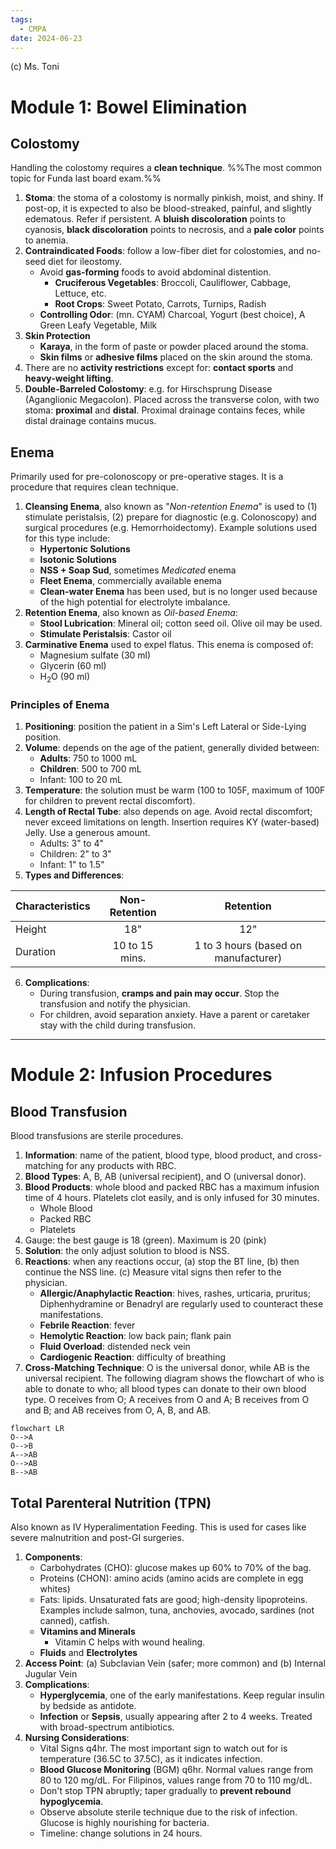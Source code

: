 ```yaml
---
tags:
  - CMPA
date: 2024-06-23
---
```

(c) Ms. Toni
# Module 1: Bowel Elimination
## Colostomy
Handling the colostomy requires a **clean technique**.
%%The most common topic for Funda last board exam.%%
1. **Stoma**: the stoma of a colostomy is normally pinkish, moist, and shiny. If post-op, it is expected to also be blood-streaked, painful, and slightly edematous. Refer if persistent. A **bluish discoloration** points to cyanosis, **black discoloration** points to necrosis, and a **pale color** points to anemia.
2. **Contraindicated Foods**: follow a low-fiber diet for colostomies, and no-seed diet for ileostomy.
	- Avoid **gas-forming** foods to avoid abdominal distention.
		- **Cruciferous Vegetables**: Broccoli, Cauliflower, Cabbage, Lettuce, etc.
		- **Root Crops**: Sweet Potato, Carrots, Turnips, Radish
	- **Controlling Odor**: (mn. CYAM) Charcoal, Yogurt (best choice), A Green Leafy Vegetable, Milk
3. **Skin Protection**
	- **Karaya**, in the form of paste or powder placed around the stoma.
	- **Skin films** or **adhesive films** placed on the skin around the stoma.
4. There are no **activity restrictions** except for: **contact sports** and **heavy-weight lifting**.
5. **Double-Barreled Colostomy**: e.g. for Hirschsprung Disease (Aganglionic Megacolon). Placed across the transverse colon, with two stoma: **proximal** and **distal**. Proximal drainage contains feces, while distal drainage contains mucus.
## Enema
Primarily used for pre-colonoscopy or pre-operative stages. It is a procedure that requires clean technique.
1. **Cleansing Enema**, also known as "*Non-retention Enema*" is used to (1) stimulate peristalsis, (2) prepare for diagnostic (e.g. Colonoscopy) and surgical procedures (e.g. Hemorrhoidectomy). Example solutions used for this type include:
	- **Hypertonic Solutions**
	- **Isotonic Solutions**
	- **NSS + Soap Sud**, sometimes *Medicated* enema
	- **Fleet Enema**, commercially available enema
	- **Clean-water Enema** has been used, but is no longer used because of the high potential for electrolyte imbalance.
2. **Retention Enema**, also known as *Oil-based Enema*:
	- **Stool Lubrication**: Mineral oil; cotton seed oil. Olive oil may be used.
	- **Stimulate Peristalsis**: Castor oil
3. **Carminative Enema** used to expel flatus. This enema is composed of:
	- Magnesium sulfate (30 ml)
	- Glycerin (60 ml)
	- H<sub>2</sub>O (90 ml)
### Principles of Enema
1. **Positioning**: position the patient in a Sim's Left Lateral or Side-Lying position.
2. **Volume**: depends on the age of the patient, generally divided between:
	- **Adults**: 750 to 1000 mL
	- **Children**: 500 to 700 mL
	- Infant: 100 to 20 mL
3. **Temperature**: the solution must be warm (100 to 105F, maximum of 100F for children to prevent rectal discomfort).
4. **Length of Rectal Tube**: also depends on age. Avoid rectal discomfort; never exceed limitations on length. Insertion requires KY (water-based) Jelly. Use a generous amount.
	- Adults: 3" to 4"
	- Children: 2" to 3"
	- Infant: 1" to 1.5"
5. **Types and Differences**:

| Characteristics | Non-Retention  |              Retention               |
| --------------- | :------------: | :----------------------------------: |
| Height          |      18"       |                 12"                  |
| Duration        | 10 to 15 mins. | 1 to 3 hours (based on manufacturer) |
6. **Complications**:
	- During transfusion, **cramps and pain may occur**. Stop the transfusion and notify the physician.
	- For children, avoid separation anxiety. Have a parent or caretaker stay with the child during transfusion.
___
# Module 2: Infusion Procedures
## Blood Transfusion
Blood transfusions are sterile procedures.
1. **Information**: name of the patient, blood type, blood product, and cross-matching for any products with RBC.
2. **Blood Types**: A, B, AB (universal recipient), and O (universal donor).
3. **Blood Products**: whole blood and packed RBC has a maximum infusion time of 4 hours. Platelets clot easily, and is only infused for 30 minutes.
	- Whole Blood
	- Packed RBC
	- Platelets
4. Gauge: the best gauge is 18 (green). Maximum is 20 (pink)
5. **Solution**: the only adjust solution to blood is NSS.
6. **Reactions**: when any reactions occur, (a) stop the BT line, (b) then continue the NSS line. (c) Measure vital signs then refer to the physician.
	- **Allergic/Anaphylactic Reaction**: hives, rashes, urticaria, pruritus; Diphenhydramine or Benadryl are regularly used to counteract these manifestations.
	- **Febrile Reaction**: fever
	- **Hemolytic Reaction**: low back pain; flank pain
	- **Fluid Overload**: distended neck vein
	- **Cardiogenic Reaction**: difficulty of breathing
7. **Cross-Matching Technique**: O is the universal donor, while AB is the universal recipient. The following diagram shows the flowchart of who is able to donate to who; all blood types can donate to their own blood type. O receives from O; A receives from O and A; B receives from O and B; and AB receives from O, A, B, and AB.
```mermaid
flowchart LR
O-->A
O-->B
A-->AB
O-->AB
B-->AB
```
## Total Parenteral Nutrition (TPN)
Also known as IV Hyperalimentation Feeding. This is used for cases like severe malnutrition and post-GI surgeries.
1. **Components**:
	- Carbohydrates (CHO): glucose makes up 60% to 70% of the bag.
	- Proteins (CHON): amino acids (amino acids are complete in egg whites)
	- Fats: lipids. Unsaturated fats are good; high-density lipoproteins. Examples include salmon, tuna, anchovies, avocado, sardines (not canned), catfish.
	- **Vitamins and Minerals**
		- Vitamin C helps with wound healing.
	- **Fluids** and **Electrolytes**
2. **Access Point**: (a) Subclavian Vein (safer; more common) and (b) Internal Jugular Vein
3. **Complications**:
	- **Hyperglycemia**, one of the early manifestations. Keep regular insulin by bedside as antidote.
	- **Infection** or **Sepsis**, usually appearing after 2 to 4 weeks. Treated with broad-spectrum antibiotics.
4. **Nursing Considerations**:
	- Vital Signs q4hr. The most important sign to watch out for is temperature (36.5C to 37.5C), as it indicates infection.
	- **Blood Glucose Monitoring** (BGM) q6hr. Normal values range from 80 to 120 mg/dL. For Filipinos, values range from 70 to 110 mg/dL.
	- Don't stop TPN abruptly; taper gradually to **prevent rebound hypoglycemia**.
	- Observe absolute sterile technique due to the risk of infection. Glucose is highly nourishing for bacteria.
	- Timeline: change solutions in 24 hours.